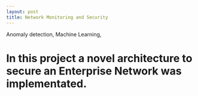 ```yaml
---
layout: post
title: Network Monitoring and Security 
---
```

Anomaly detection, Machine Learning, 
# In this project a novel architecture to secure an Enterprise Network was implementated. 
